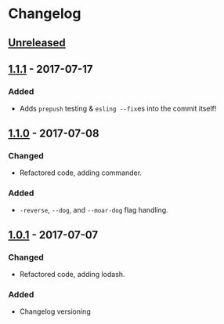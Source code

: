 # Changelog

## [Unreleased][]

## [1.1.1][] - 2017-07-17
### Added
- Adds `prepush` testing & `esling --fix`es into the commit itself!

## [1.1.0][] - 2017-07-08
### Changed
- Refactored code, adding commander.

### Added
- `-reverse`, `--dog`, and `--moar-dog` flag handling.

## [1.0.1][] - 2017-07-07
### Changed
- Refactored code, adding lodash.

### Added
- Changelog versioning

[Unreleased]: https://github.com/one19/monthTodo/compare/v1.1.1...HEAD
[1.1.1]: https://github.com/one19/monthTodo/compare/v1.1.0...v1.1.1
[1.1.0]: https://github.com/one19/monthTodo/compare/v1.1.0...v1.1.0
[1.0.1]: https://github.com/one19/monthTodo/tree/v1.0.1